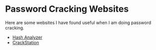 # Password Cracking Websites

 Here are some websites I have found useful when I am doing password cracking.

* [Hash Analyzer](https://www.tunnelsup.com/hash-analyzer/)
* [CrackStation](https://crackstation.net/)

<!-- Created by Stefan Tobler -->